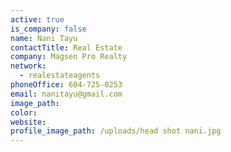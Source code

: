 ```yaml
---
active: true
is_company: false
name: Nani Tayu
contactTitle: Real Estate
company: Magsen Pro Realty
network:
  - realestateagents
phoneOffice: 604-725-0253
email: nanitayu@gmail.com
image_path:
color:
website:
profile_image_path: /uploads/head shot nani.jpg
---
```



